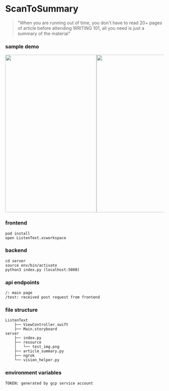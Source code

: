 # ScanToSummary

> "When you are running out of time, you don't have to read 20+ pages of article before attending WRITING 101, all you need is just a summary of the material"

### sample demo

<div style="overflow: hidden; display: flex; justify-content:space-around;">

<img src="https://user-images.githubusercontent.com/33765173/80675012-6e0d4880-8a81-11ea-9f2f-d9d54714e485.png" width="290" height="500" />
<img src="https://user-images.githubusercontent.com/33765173/80675033-76fe1a00-8a81-11ea-96b0-ff4bfd40f1ff.png" width="290" height="500" />
<img src="https://user-images.githubusercontent.com/33765173/80675039-7a91a100-8a81-11ea-8539-cba816dffe08.png" width="290" height="500" />

</div>



### frontend
```
pod install
open ListenText.xcworkspace 
```

### backend
```
cd server
source env/bin/activate
python3 index.py (localhost:5000)
```

### api endpoints
```
/: main page
/test: received post request from frontend

```

### file structure
```
ListenText
    ├── ViewController.swift 
    ├── Main.storyboard
server
    ├── index.py
    ├── resource
    │   └── test_img.png
    ├── article_summary.py
	├── ngrok
    └── vision_helper.py
```

### environment variables
```
TOKEN: generated by gcp service account
```



